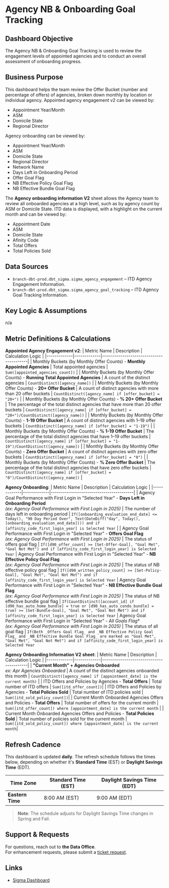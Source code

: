 
# Agency NB & Onboarding Goal Tracking

## Dashboard Objective  
The Agency NB & Onboarding Goal Tracking is used to review the engagement levels of appointed agencies and to conduct an overall assessment of onboarding progress.

## Business Purpose  

This dashboard helps the team review the Offer Bucket (number and percentage of offers) of agencies, broken down monthly by location or individual agency.
Appointed agency engagement v2 can be viewed by:
- Appointment Year/Month
- ASM
- Domicile State
- Regional Director

Agency onboarding can be viewed by:
- Appointment Year/Month
- ASM
- Domicile State
- Regional Director
- Network Name
- Days Left in Onboarding Period
- Offer Goal Flag
- NB Effective Policy Goal Flag
- NB Effective Bundle Goal Flag

The **Agency onboarding information V2** sheet allows the Agency team to review all onboarded agencies at a high level, such as by agency count by ASM or Domicile State.  ITD data is displayed, with a highlight on the current month and can be viewed by:
- Appointment Date
- ASM
- Domicile State
- Afinity Code
- Total Offers
- Total Policies Sold

## Data Sources 
- `branch-dbt-prod.dbt_sigma.sigma_agency_engagement` – ITD Agency Engagement Information.
- `branch-dbt-prod.dbt_sigma.sigma_agency_goal_tracking` – ITD Agency Goal Tracking Information.

## Key Logic & Assumptions  
n/a

## Metric Definitions & Calculations  
**Appointed Agency Engagement v2**:
| Metric Name  | Description  | Calculation Logic |
|-------------|-------------|-----------------------------------------|
| Monthly Buckets (by Monthly Offer Counts) - **Monthly Appointed Agencies** | Total appointed agencies | `Sum([appointed_agencies_count])` |
| Monthly Buckets (by Monthly Offer Counts) - **Running Total Appointed Agencies** | A count of the distinct agencies | `CountDistinct([agency_name])` |
| Monthly Buckets (by Monthly Offer Counts) - **20+ Offer Bucket** | A count of distinct agencies with more than 20 offer buckets | `CountDistinct([agency_name] if [offer_bucket] = "20+")` |
| Monthly Buckets (by Monthly Offer Counts) - **% 20+ Offer Bucket** | The percentage of the total distinct agencies that have more than 20 offer buckets | `CountDistinct([agency_name] if [offer_bucket] = "20+")/CountDistinct([agency_name])` |
| Monthly Buckets (by Monthly Offer Counts) - **1-19 Offer Bucket** | A count of distinct agencies with 1–19 offer buckets | `CountDistinct([agency_name] if [offer_bucket] = "1-19")` |
| Monthly Buckets (by Monthly Offer Counts) - **% 1-19 Offer Bucket** | The percentage of the total distinct agencies that have 1–19 offer buckets | `CountDistinct([agency_name] if [offer_bucket] = "1-19")/CountDistinct([agency_name])` |
| Monthly Buckets (by Monthly Offer Counts) - **Zero Offer Bucket** | A count of distinct agencies with zero offer buckets | `CountDistinct([agency_name] if [offer_bucket] = "0")` |
| Monthly Buckets (by Monthly Offer Counts) - **% Zero Offer Bucket** | The percentage of the total distinct agencies that have zero offer buckets | `CountDistinct([agency_name] if [offer_bucket] = "0")/CountDistinct([agency_name])` |

**Agency Onboarding**:
| Metric Name  | Description  | Calculation Logic |
|-------------|-------------|-----------------------------------------|
| Agency Goal Performance with First Login in "Selected Year" - **Days Left in Onboarding Period** </br> _(ex:  Agency Goal Performance with First Login in 2025)_ | The number of days left in onboarding period | `If([onboarding_evaluation_end_date] <= Today(), "90 Day Period Over", Text(DateDiff("day", Today(), [onboarding_evaluation_end_date]))) and if [affinity_code_first_login_year] is Selected Year` |
| Agency Goal Performance with First Login in "Selected Year" - **Offers Goal Flag** </br> _(ex:  Agency Goal Performance with First Login in 2025)_ | The status of offers goal flag | `If([d90_offer_count] >= [Set-Offer-Goal], "Goal Met", "Goal Not Met") and if [affinity_code_first_login_year] is Selected Year`
| Agency Goal Performance with First Login in "Selected Year" - **NB Effective Policy Goal Flag** </br> _(ex:  Agency Goal Performance with First Login in 2025)_ | The status of NB effective policy goal flag | `If([d90_written_policy_count] >= [Set-Policy-Goal], "Goal Met", "Goal Not Met") and if [affinity_code_first_login_year] is Selected Year`
| Agency Goal Performance with First Login in "Selected Year" - **NB Effective Bundle Goal Flag** </br> _(ex:  Agency Goal Performance with First Login in 2025)_ | The status of NB effective bundle goal flag | `If(CountDistinct([account_id] if [d90_has_auto_home_bundle] = true or [d90_has_auto_condo_bundle] = true) >= [Set-Bundle-Goal], "Goal Met", "Goal Not Met") and if [affinity_code_first_login_year] is Selected Year`
| Agency Goal Performance with First Login in "Selected Year" - *All Goals Flag** </br> _(ex:  Agency Goal Performance with First Login in 2025)_ | The status of all goal flag | `If(Both _Offers Goal Flag_ and _NB Effective Policy Goal Flag_ and _NB Effective Bundle Goal Flag_ are marked as "Goal Met", "Goal Met", "Goal Not Met") and if [affinity_code_first_login_year] is Selected Year`

**Agency Onboarding Information V2 sheet**:
| Metric Name  | Description  | Calculation Logic |
|-------------|-------------|-----------------------------------------|
| **"Current Month" + Agencies Onboarded** </br> _ex: Apr Agencies Onboarded_ | A count of the distinct agencies onboarded this month | `CountDistinct([agency_name] if [appointment_date] is the current month)` |
 | ITD Offers and Policies by Agencies - **Total Offers** | Total number of ITD offers | `Sum([itd_offer_count])`| 
 | ITD Offers and Policies by Agencies - **Total Policies Sold** | Total number of ITD policies sold | `Sum([itd_sold_policy_count])`|
 | Current Month Onboarded Agencies Offers and Policies - **Total Offers** | Total number of offers for the current month | `Sum([itd_offer_count]) where [appointment_date] is the current month` |
 | Current Month Onboarded Agencies Offers and Policies - **Total Policies Sold** | Total number of policies sold for the current month | `Sum([itd_sold_policy_count]) where [appointment_date] is the current month`|

## Refresh Cadence  
This dashboard is updated **daily**. The refresh schedule follows the times below, depending on whether it's **Standard Time** (EST) or **Daylight Savings Time** (EDT).

| Time Zone        | Standard Time (EST) | Daylight Savings Time (EDT) |
|------------------|---------------------|-----------------------------|
| **Eastern Time** | 8:00 AM (EST)       | 9:00 AM (EDT)               |

> **Note**: The schedule adjusts for Daylight Savings Time changes in Spring and Fall.

## Support & Requests  
For questions, reach out to **the Data Office**.  
For enhancement requests, please submit a [ticket request](<https://github.com/gobranch/dataoffice/issues/new/choose>).

## Links  
- [Sigma Dashboard](https://app.sigmacomputing.com/branch/workbook/Agency-NB-and-Onboarding-Goal-Tracking-1v4s63tOPVh09oZ3GKSsyK)
